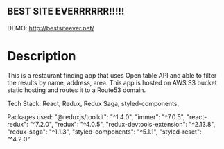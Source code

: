 ## BEST SITE EVERRRRRR!!!!!

DEMO: http://bestsiteever.net/

# Description

This is a restaurant finding app that uses Open table API and able to filter the results by name, address, area. This app is hosted on AWS S3 bucket static hosting and routes it to a Route53 domain.

Tech Stack: React, Redux, Redux Saga, styled-components,

Packages used:
"@reduxjs/toolkit": "^1.4.0",
"immer": "^7.0.5",
"react-redux": "^7.2.0",
"redux": "^4.0.5",
"redux-devtools-extension": "^2.13.8",
"redux-saga": "^1.1.3",
"styled-components": "^5.1.1",
"styled-reset": "^4.2.0"

